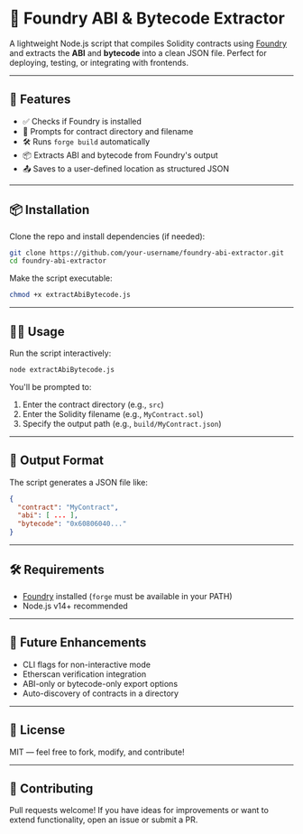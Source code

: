 # 🧪 Foundry ABI & Bytecode Extractor

A lightweight Node.js script that compiles Solidity contracts using [Foundry](https://book.getfoundry.sh/) and extracts the **ABI** and **bytecode** into a clean JSON file. Perfect for deploying, testing, or integrating with frontends.

---

## 🚀 Features

- ✅ Checks if Foundry is installed
- 📁 Prompts for contract directory and filename
- 🛠️ Runs `forge build` automatically
- 📦 Extracts ABI and bytecode from Foundry's output
- 📤 Saves to a user-defined location as structured JSON

---

## 📦 Installation

Clone the repo and install dependencies (if needed):

```bash
git clone https://github.com/your-username/foundry-abi-extractor.git
cd foundry-abi-extractor
```

Make the script executable:

```bash
chmod +x extractAbiBytecode.js
```

---

## 🧑‍💻 Usage

Run the script interactively:

```bash
node extractAbiBytecode.js
```

You'll be prompted to:
1. Enter the contract directory (e.g., `src`)
2. Enter the Solidity filename (e.g., `MyContract.sol`)
3. Specify the output path (e.g., `build/MyContract.json`)

---

## 📂 Output Format

The script generates a JSON file like:

```json
{
  "contract": "MyContract",
  "abi": [ ... ],
  "bytecode": "0x60806040..."
}
```

---

## 🛠 Requirements

- [Foundry](https://book.getfoundry.sh/getting-started/installation) installed (`forge` must be available in your PATH)
- Node.js v14+ recommended

---

## 🧠 Future Enhancements

- CLI flags for non-interactive mode
- Etherscan verification integration
- ABI-only or bytecode-only export options
- Auto-discovery of contracts in a directory

---

## 📄 License

MIT — feel free to fork, modify, and contribute!

---

## 🤝 Contributing

Pull requests welcome! If you have ideas for improvements or want to extend functionality, open an issue or submit a PR.
